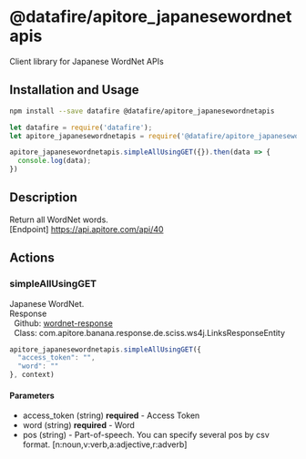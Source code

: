 # @datafire/apitore_japanesewordnetapis

Client library for Japanese WordNet APIs

## Installation and Usage
```bash
npm install --save datafire @datafire/apitore_japanesewordnetapis
```

```js
let datafire = require('datafire');
let apitore_japanesewordnetapis = require('@datafire/apitore_japanesewordnetapis').create();

apitore_japanesewordnetapis.simpleAllUsingGET({}).then(data => {
  console.log(data);
})
```

## Description
Return all WordNet words.<BR />[Endpoint] https://api.apitore.com/api/40

## Actions
### simpleAllUsingGET
Japanese WordNet.<BR />Response<BR />&nbsp; Github: <a href="https://github.com/keigohtr/apitore-response-parent/tree/master/wordnet-response">wordnet-response</a><BR />&nbsp; Class: com.apitore.banana.response.de.sciss.ws4j.LinksResponseEntity<BR />


```js
apitore_japanesewordnetapis.simpleAllUsingGET({
  "access_token": "",
  "word": ""
}, context)
```

#### Parameters
* access_token (string) **required** - Access Token
* word (string) **required** - Word
* pos (string) - Part-of-speech. You can specify several pos by csv format. [n:noun,v:verb,a:adjective,r:adverb]

